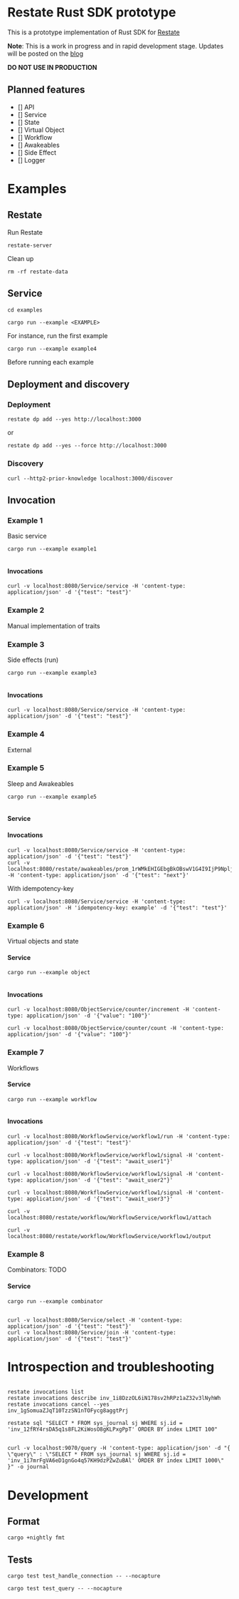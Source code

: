 # Restate Rust SDK prototype

This is a prototype implementation of Rust SDK for [Restate](https://restate.dev/)

**Note**: This is a work in progress and in rapid development stage. Updates will be posted on
the [blog](https://content.denote.dev/let-us-design-a-durable-promise-sdk-in-rust/)

**DO NOT USE IN PRODUCTION**

## Planned features

- [] API
- [] Service
- [] State
- [] Virtual Object
- [] Workflow
- [] Awakeables
- [] Side Effect
- [] Logger

# Examples

## Restate

Run Restate

```shell
restate-server
```

Clean up

```shell
rm -rf restate-data
```

## Service

```
cd examples
```

```shell
cargo run --example <EXAMPLE> 
```

For instance, run the first example

```shell
cargo run --example example4
```

Before running each example

## Deployment and discovery

### Deployment

```shell
restate dp add --yes http://localhost:3000 
```

or

```shell
restate dp add --yes --force http://localhost:3000
```

### Discovery

```shell
curl --http2-prior-knowledge localhost:3000/discover
```

## Invocation

### Example 1

Basic service

```shell
cargo run --example example1
 
```

#### Invocations

```shell
curl -v localhost:8080/Service/service -H 'content-type: application/json' -d '{"test": "test"}'
```

### Example 2

Manual implementation of traits

### Example 3

Side effects (run)

```shell
cargo run --example example3
 
```

#### Invocations

```shell
curl -v localhost:8080/Service/service -H 'content-type: application/json' -d '{"test": "test"}'
```

### Example 4

External


### Example 5

Sleep and Awakeables

```shell
cargo run --example example5
 
```

#### Service

#### Invocations

```shell
curl -v localhost:8080/Service/service -H 'content-type: application/json' -d '{"test": "test"}'
curl -v localhost:8080/restate/awakeables/prom_1rWMkEHIGEbgBkOBswV1G4I9IjP9NpljTAAAAAQ/resolve -H 'content-type: application/json' -d '{"test": "next"}'

```

With idempotency-key

```shell
curl -v localhost:8080/Service/service -H 'content-type: application/json' -H 'idempotency-key: example' -d '{"test": "test"}'

```

### Example 6

Virtual objects and state

#### Service

```shell
cargo run --example object 
 
```

#### Invocations

```shell
curl -v localhost:8080/ObjectService/counter/increment -H 'content-type: application/json' -d '{"value": "100"}'

curl -v localhost:8080/ObjectService/counter/count -H 'content-type: application/json' -d '{"value": "100"}'
```

### Example 7

Workflows

#### Service

```shell
cargo run --example workflow
 
```

#### Invocations

```shell
curl -v localhost:8080/WorkflowService/workflow1/run -H 'content-type: application/json' -d '{"test": "test"}'

curl -v localhost:8080/WorkflowService/workflow1/signal -H 'content-type: application/json' -d '{"test": "await_user1"}'

curl -v localhost:8080/WorkflowService/workflow1/signal -H 'content-type: application/json' -d '{"test": "await_user2"}'

curl -v localhost:8080/WorkflowService/workflow1/signal -H 'content-type: application/json' -d '{"test": "await_user3"}'

curl -v localhost:8080/restate/workflow/WorkflowService/workflow1/attach

curl -v localhost:8080/restate/workflow/WorkflowService/workflow1/output
```

### Example 8

Combinators: TODO

#### Service

```shell
cargo run --example combinator
 
```

```shell
curl -v localhost:8080/Service/select -H 'content-type: application/json' -d '{"test": "test"}'
curl -v localhost:8080/Service/join -H 'content-type: application/json' -d '{"test": "test"}'
```

# Introspection and troubleshooting

```shell

restate invocations list
restate invocations describe inv_1i8DzzOL6iN178sv2hRPz1aZ32v3lNyhWh
restate invocations cancel --yes inv_1gSomuaZJqT10TzzSN1nTOFycg8aggtPrj

```

```shell
restate sql "SELECT * FROM sys_journal sj WHERE sj.id = 'inv_12fRY4rsDA5q1s8FL2KiWosO8gKLPxgPpT' ORDER BY index LIMIT 100"
```

```shell

curl -v localhost:9070/query -H 'content-type: application/json' -d "{ \"query\" : \"SELECT * FROM sys_journal sj WHERE sj.id = 'inv_1i7mrFgVA6eD1gnGo4q57KH9dzPZwZuBAl' ORDER BY index LIMIT 1000\" }" -o journal
```

# Development

## Format

```shell
cargo +nightly fmt
```

## Tests

```shell
cargo test test_handle_connection -- --nocapture

cargo test test_query -- --nocapture
```

